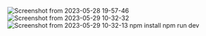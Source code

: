 ![Screenshot from 2023-05-28 19-57-46](https://github.com/AdelekeOfAfrica/Landing-page-/assets/98800594/3ca97399-ed15-4524-af54-9ec0108998fb)
![Screenshot from 2023-05-29 10-32-32](https://github.com/AdelekeOfAfrica/Landing-page-/assets/98800594/829bf311-c0c9-4a11-91d9-44ec1d6cb847)
![Screenshot from 2023-05-29 10-32-13](https://github.com/AdelekeOfAfrica/Landing-page-/assets/98800594/7213ea51-2604-4cd7-be8e-5165f3a88a6c)
npm install
npm run dev
